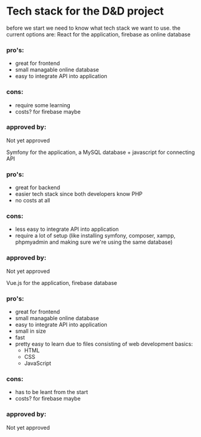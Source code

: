 # Tech stack for the D&D project
before we start we need to know what tech stack we want to use. the current options are:
React for the application, firebase as online database
### pro's:
- great for frontend
- small managable online database
- easy to integrate API into application
### cons:
- require some learning
- costs? for firebase maybe

### approved by:
Not yet approved


Symfony for the application, a MySQL database + javascript for connecting API
### pro's:
- great for backend
- easier tech stack since both developers know PHP
- no costs at all
### cons:
- less easy to integrate API into application
- require a lot of setup (like installing symfony, composer, xampp, phpmyadmin and making sure we're using the same database)

### approved by:
Not yet approved


Vue.js for the application, firebase database
### pro's:
- great for frontend
- small managable online database
- easy to integrate API into application
- small in size
- fast
- pretty easy to learn due to files consisting of web development basics:
  - HTML
  - CSS
  - JavaScript
### cons:
- has to be leant from the start
- costs? for firebase maybe

### approved by:
Not yet approved
